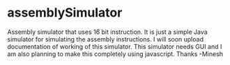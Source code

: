 assemblySimulator
=================

Assembly simulator that uses 16 bit instruction. It is just a simple Java simulator for simulating the assembly instructions. I will soon upload documentation of working of this simulator. This simulator needs GUI and I am also planning to make this completely using javascript. Thanks -Minesh
